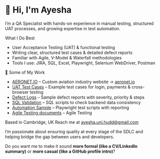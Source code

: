 # 👋 Hi, I'm Ayesha

 I’m a QA Specialist with hands-on experience in manual testing, structured UAT processes, and growing expertise in test automation.

 What I Do Best

*  User Acceptance Testing (UAT) & functional testing
*  Writing clear, structured test cases & detailed defect reports
*  Familiar with Agile, V-Model & Waterfall methodologies
*  Tools I use: JIRA, SQL, Excel, Playwright, Selenium WebDriver, Postman

📂 Some of My Work

*  [AERONET.IO](https://github.com/Ayesha-SDET/Aeronet.io) – Custom aviation industry website → [aeronet.io](https://aeronet.io)
*  [UAT Test Cases](https://github.com/Ayesha-SDET/UAT_Test_Cases) – Example test cases for login, payments & cross-browser testing
*  [Defect Logs](https://github.com/Ayesha-SDET/Defect_Logs) – Sample defect reports with severity, priority & steps
*  [SQL Validation](https://github.com/Ayesha-SDET/SQL_Validation) – SQL scripts to check backend data consistency
*  [Automation Sample](https://github.com/Ayesha-SDET/Automation_Sample) – Playwright test scripts with reporting
*  [Agile Testing documents](https://github.com/Ayesha-SDET/Agile-Testing-Templates) – Agile Testing 

Based in Cambridge, UK
Reach me at [ayesha.uni.hudd@gmail.com](mailto:ayesha.uni.hudd@gmail.com)

 I’m passionate about ensuring quality at every stage of the SDLC and helping bridge the gap between users and developers.


Do you want me to make it sound **more formal (like a CV/LinkedIn summary)** or **more casual (like a GitHub profile intro)**?
